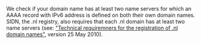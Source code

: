 We check if your domain name has at least two name servers for which an AAAA record with IPv6 address is defined on both their own domain names. SIDN, the .nl registry, also requires that each .nl domain has at least two name servers (see: ["Technical requiremners for the registration of .nl domain names"](https://www.sidn.nl/downloads/terms-and-conditions/Technical%20requirements%20for%20the%20registration%20of%20nl%20domain%20names.pdf), version 25 May 2010).
